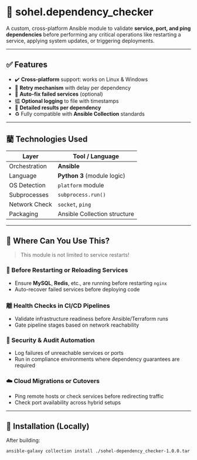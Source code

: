 #  sohel.dependency_checker

A custom, cross-platform Ansible module to validate **service, port, and ping dependencies** before performing any critical operations like restarting a service, applying system updates, or triggering deployments.

---

## ✅ Features

- ✔️ **Cross-platform** support: works on Linux & Windows
-  **Retry mechanism** with delay per dependency
- ️ **Auto-fix failed services** (optional)
- 蝹 **Optional logging** to file with timestamps
-  **Detailed results per dependency**
- ♻️ Fully compatible with **Ansible Collection** standards

---

## 藺 Technologies Used

| Layer         | Tool / Language       |
|---------------|------------------------|
| Orchestration | **Ansible**            |
| Language      | **Python 3** (module logic)
| OS Detection  | `platform` module      |
| Subprocesses  | `subprocess.run()`     |
| Network Check | `socket`, `ping`       |
| Packaging     | Ansible Collection structure

---

##  Where Can You Use This?

> This module is not limited to service restarts!

###  Before Restarting or Reloading Services
- Ensure **MySQL**, **Redis**, etc., are running before restarting `nginx`
- Auto-recover failed services before deploying code

### 離 Health Checks in CI/CD Pipelines
- Validate infrastructure readiness before Ansible/Terraform runs
- Gate pipeline stages based on network reachability

###  Security & Audit Automation
- Log failures of unreachable services or ports
- Run in compliance environments where dependency guarantees are required

### ☁️ Cloud Migrations or Cutovers
- Ping remote hosts or check services before redirecting traffic
- Check port availability across hybrid setups

---

##  Installation (Locally)

After building:

```bash
ansible-galaxy collection install ./sohel-dependency_checker-1.0.0.tar.gz --force
